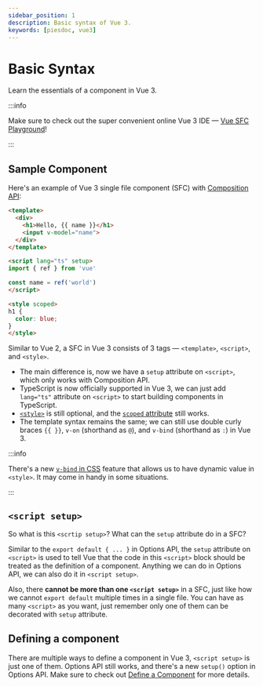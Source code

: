 ```yaml
---
sidebar_position: 1
description: Basic syntax of Vue 3.
keywords: [piesdoc, vue3]
---
```


# Basic Syntax

Learn the essentials of a component in Vue 3.

:::info

Make sure to check out the super convenient online Vue 3 IDE — [Vue SFC Playground](https://sfc.vuejs.org/)!

:::

## Sample Component

Here's an example of Vue 3 single file component (SFC) with [Composition API](https://vuejs.org/guide/introduction.html#composition-api):

```html showLineNumbers
<template>
  <div>
    <h1>Hello, {{ name }}</h1>
    <input v-model="name">
  </div>
</template>

<script lang="ts" setup>
import { ref } from 'vue'

const name = ref('world')
</script>

<style scoped>
h1 {
  color: blue;
}
</style>
```

Similar to Vue 2, a SFC in Vue 3 consists of 3 tags — `<template>`, `<script>`, and `<style>`.

- The main difference is, now we have a `setup` attribute on `<script>`, which only works with Composition API.
- TypeScript is now officially supported in Vue 3, we can just add `lang="ts"` attribute on `<script>` to start building components in TypeScript.
- [`<style>`](https://vuejs.org/api/sfc-spec.html#style) is still optional, and the [`scoped` attribute](https://vue-loader.vuejs.org/guide/scoped-css.html#scoped-css) still works.
- The template syntax remains the same; we can still use double curly braces `{{ }}`, `v-on` (shorthand as `@`), and `v-bind` (shorthand as `:`) in Vue 3.

:::info

There's a new [`v-bind` in CSS](https://vuejs.org/api/sfc-css-features.html#v-bind-in-css) feature that allows us to have dynamic value in `<style>`. It may come in handy in some situations.

:::

## `<script setup>`

So what is this `<scrtip setup>`? What can the `setup` attribute do in a SFC?

Similar to the `export default { ... }` in Options API, the `setup` attribute on `<script>` is used to tell Vue that the code in this `<script>` block should be treated as the definition of a component. Anything we can do in Options API, we can also do it in `<script setup>`.

Also, there **cannot be more than one `<script setup>`** in a SFC, just like how we cannot `export default` multiple times in a single file. You can have as many `<script>` as you want, just remember only one of them can be decorated with `setup` attribute.

## Defining a component

There are multiple ways to define a component in Vue 3, `<script setup>` is just one of them. Options API still works, and there's a new `setup()` option in Options API. Make sure to check out [Define a Component](./define-a-component) for more details.